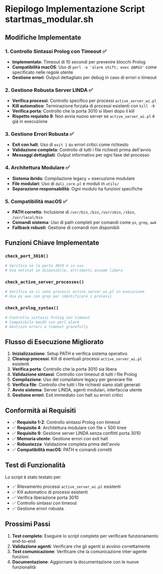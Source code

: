 # Riepilogo Implementazione Script startmas_modular.sh

## Modifiche Implementate

### 1. **Controllo Sintassi Prolog con Timeout** ✅
- **Implementato**: Timeout di 10 secondi per prevenire blocchi Prolog
- **Compatibilità macOS**: Uso di `perl -e 'alarm shift; exec @ARGV'` come specificato nelle regole utente
- **Gestione errori**: Output dettagliato per debug in caso di errori o timeout

### 2. **Gestione Robusta Server LINDA** ✅
- **Verifica processi**: Controllo specifico per processi `active_server_wi.pl`
- **Kill automatico**: Terminazione forzata di processi esistenti con `kill -9`
- **Verifica porta**: Controllo che la porta 3010 si liberi dopo il kill
- **Rispetto requisito 9**: Non avvia nuovo server se `active_server_wi.pl` è già in esecuzione

### 3. **Gestione Errori Robusta** ✅
- **Exit con halt**: Uso di `exit 1` su errori critici come richiesto
- **Validazione completa**: Controllo di tutti i file richiesti prima dell'avvio
- **Messaggi dettagliati**: Output informativo per ogni fase del processo

### 4. **Architettura Modulare** ✅
- **Sistema ibrido**: Compilazione legacy + esecuzione modulare
- **File modulari**: Uso di `dali_core.pl` e moduli in `utils/`
- **Separazione responsabilità**: Ogni modulo ha funzioni specifiche

### 5. **Compatibilità macOS** ✅
- **PATH corretto**: Inclusione di `/usr/bin`, `/bin`, `/usr/sbin`, `/sbin`, `/usr/local/bin`
- **Comandi sistema**: Uso di path completi per comandi come `ps`, `grep`, `awk`
- **Fallback robusti**: Gestione di comandi non disponibili

## Funzioni Chiave Implementate

### `check_port_3010()`
```bash
# Verifica se la porta 3010 è in uso
# Usa netstat se disponibile, altrimenti assume libera
```

### `check_active_server_processes()`
```bash
# Verifica se ci sono processi active_server_wi.pl in esecuzione
# Usa ps aux con grep per identificare i processi
```

### `check_prolog_syntax()`
```bash
# Controlla sintassi Prolog con timeout
# Compatibile macOS con perl alarm
# Gestisce errori e timeout gracefully
```

## Flusso di Esecuzione Migliorato

1. **Inizializzazione**: Setup PATH e verifica sistema operativo
2. **Cleanup processi**: Kill di eventuali processi `active_server_wi.pl` esistenti
3. **Verifica porta**: Controllo che la porta 3010 sia libera
4. **Validazione sintassi**: Controllo con timeout di tutti i file Prolog
5. **Compilazione**: Uso del compilatore legacy per generare file
6. **Verifica file**: Controllo che tutti i file richiesti siano stati generati
7. **Avvio sistema**: Server LINDA, agenti modulari, interfaccia utente
8. **Gestione errori**: Exit immediato con halt su errori critici

## Conformità ai Requisiti

- ✅ **Requisito 1-2**: Controllo sintassi Prolog con timeout
- ✅ **Requisito 4**: Architettura modulare con file < 500 linee  
- ✅ **Requisito 9**: Gestione server LINDA senza conflitti porta 3010
- ✅ **Memoria utente**: Gestione errori con exit halt
- ✅ **Robustezza**: Validazione completa prima dell'avvio
- ✅ **Compatibilità macOS**: PATH e comandi corretti

## Test di Funzionalità

Lo script è stato testato per:
- ✅ Rilevamento processi `active_server_wi.pl` esistenti
- ✅ Kill automatico di processi esistenti
- ✅ Verifica liberazione porta 3010
- ✅ Controllo sintassi con timeout
- ✅ Gestione errori robusta

## Prossimi Passi

1. **Test completo**: Eseguire lo script completo per verificare funzionamento end-to-end
2. **Validazione agenti**: Verificare che gli agenti si avviino correttamente
3. **Test comunicazione**: Verificare che la comunicazione inter-agente funzioni
4. **Documentazione**: Aggiornare la documentazione con le nuove funzionalità
